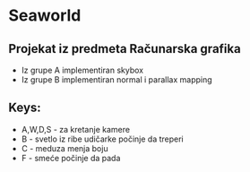 # Seaworld

## Projekat iz predmeta Računarska grafika

* Iz grupe A implementiran skybox
* Iz grupe B implementiran normal i parallax mapping

## Keys:

  * A,W,D,S - za kretanje kamere
  * B - svetlo iz ribe udičarke počinje da treperi
  * C - meduza menja boju
  * F - smeće počinje da pada
